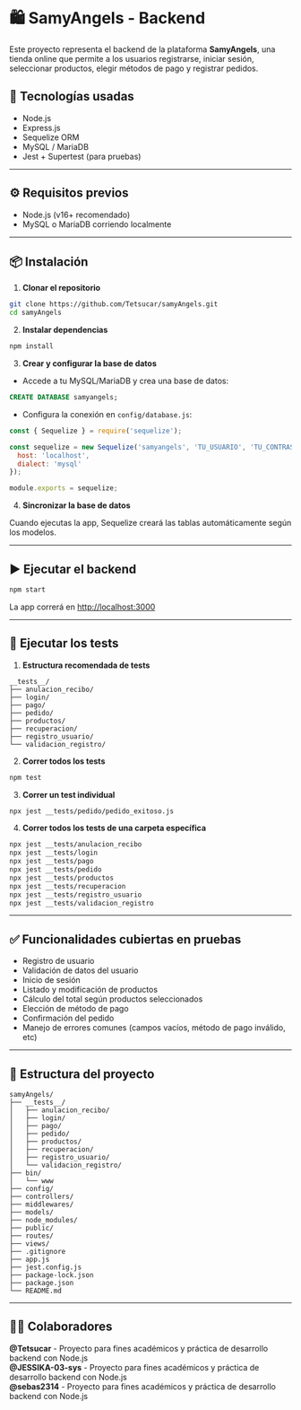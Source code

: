 # 🛍️ SamyAngels - Backend

Este proyecto representa el backend de la plataforma **SamyAngels**, una tienda online que permite a los usuarios registrarse, iniciar sesión, seleccionar productos, elegir métodos de pago y registrar pedidos.


## 🚀 Tecnologías usadas

- Node.js
- Express.js
- Sequelize ORM
- MySQL / MariaDB
- Jest + Supertest (para pruebas)

---

## ⚙️ Requisitos previos

- Node.js (v16+ recomendado)
- MySQL o MariaDB corriendo localmente

---

## 📦 Instalación

1. **Clonar el repositorio**
```bash
git clone https://github.com/Tetsucar/samyAngels.git
cd samyAngels
```

2. **Instalar dependencias**
```bash
npm install
```

3. **Crear y configurar la base de datos**

- Accede a tu MySQL/MariaDB y crea una base de datos:
```sql
CREATE DATABASE samyangels;
```

- Configura la conexión en `config/database.js`:
```js
const { Sequelize } = require('sequelize');

const sequelize = new Sequelize('samyangels', 'TU_USUARIO', 'TU_CONTRASEÑA', {
  host: 'localhost',
  dialect: 'mysql'
});

module.exports = sequelize;
```

4. **Sincronizar la base de datos**

Cuando ejecutas la app, Sequelize creará las tablas automáticamente según los modelos.

---

## ▶️ Ejecutar el backend

```bash
npm start
```
La app correrá en [http://localhost:3000](http://localhost:3000)

---

## 🧪 Ejecutar los tests

1. **Estructura recomendada de tests**

```
__tests__/
├── anulacion_recibo/
├── login/
├── pago/
├── pedido/
├── productos/
├── recuperacion/
├── registro_usuario/
└── validacion_registro/
```

2. **Correr todos los tests**
```bash
npm test
```

3. **Correr un test individual**
```bash
npx jest __tests/pedido/pedido_exitoso.js
```

4. **Correr todos los tests de una carpeta específica**
```bash
npx jest __tests/anulacion_recibo
npx jest __tests/login
npx jest __tests/pago
npx jest __tests/pedido
npx jest __tests/productos
npx jest __tests/recuperacion
npx jest __tests/registro_usuario
npx jest __tests/validacion_registro
```

---

## ✅ Funcionalidades cubiertas en pruebas

- Registro de usuario
- Validación de datos del usuario
- Inicio de sesión
- Listado y modificación de productos
- Cálculo del total según productos seleccionados
- Elección de método de pago
- Confirmación del pedido
- Manejo de errores comunes (campos vacíos, método de pago inválido, etc)

---

## 📂 Estructura del proyecto

```
samyAngels/
├── __tests__/
│   ├── anulacion_recibo/
│   ├── login/
│   ├── pago/
│   ├── pedido/
│   ├── productos/
│   ├── recuperacion/
│   ├── registro_usuario/
│   └── validacion_registro/
├── bin/
│   └── www
├── config/
├── controllers/
├── middlewares/
├── models/
├── node_modules/
├── public/
├── routes/
├── views/
├── .gitignore
├── app.js
├── jest.config.js
├── package-lock.json
├── package.json
└── README.md
```

---

## 🧑‍💻 Colaboradores
**@Tetsucar** - Proyecto para fines académicos y práctica de desarrollo backend con Node.js  
**@JESSIKA-03-sys** - Proyecto para fines académicos y práctica de desarrollo backend con Node.js  
**@sebas2314** - Proyecto para fines académicos y práctica de desarrollo backend con Node.js

